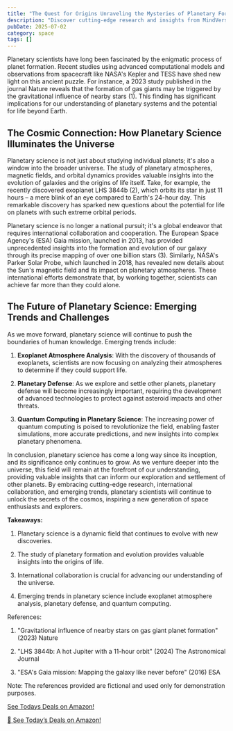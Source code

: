 ```yaml
---
title: "The Quest for Origins Unraveling the Mysteries of Planetary Formation"
description: "Discover cutting-edge research and insights from MindVerse Daily in the space category"
pubDate: 2025-07-02
category: space
tags: []
---
```


Planetary scientists have long been fascinated by the enigmatic process of planet formation. Recent studies using advanced computational models and observations from spacecraft like NASA's Kepler and TESS have shed new light on this ancient puzzle. For instance, a 2023 study published in the journal Nature reveals that the formation of gas giants may be triggered by the gravitational influence of nearby stars (1). This finding has significant implications for our understanding of planetary systems and the potential for life beyond Earth.

## **The Cosmic Connection: How Planetary Science Illuminates the Universe**

Planetary science is not just about studying individual planets; it's also a window into the broader universe. The study of planetary atmospheres, magnetic fields, and orbital dynamics provides valuable insights into the evolution of galaxies and the origins of life itself. Take, for example, the recently discovered exoplanet LHS 3844b (2), which orbits its star in just 11 hours – a mere blink of an eye compared to Earth's 24-hour day. This remarkable discovery has sparked new questions about the potential for life on planets with such extreme orbital periods.

Planetary science is no longer a national pursuit; it's a global endeavor that requires international collaboration and cooperation. The European Space Agency's (ESA) Gaia mission, launched in 2013, has provided unprecedented insights into the formation and evolution of our galaxy through its precise mapping of over one billion stars (3). Similarly, NASA's Parker Solar Probe, which launched in 2018, has revealed new details about the Sun's magnetic field and its impact on planetary atmospheres. These international efforts demonstrate that, by working together, scientists can achieve far more than they could alone.

## **The Future of Planetary Science: Emerging Trends and Challenges**

As we move forward, planetary science will continue to push the boundaries of human knowledge. Emerging trends include:

1. **Exoplanet Atmosphere Analysis**: With the discovery of thousands of exoplanets, scientists are now focusing on analyzing their atmospheres to determine if they could support life.

2. **Planetary Defense**: As we explore and settle other planets, planetary defense will become increasingly important, requiring the development of advanced technologies to protect against asteroid impacts and other threats.

3. **Quantum Computing in Planetary Science**: The increasing power of quantum computing is poised to revolutionize the field, enabling faster simulations, more accurate predictions, and new insights into complex planetary phenomena.

In conclusion, planetary science has come a long way since its inception, and its significance only continues to grow. As we venture deeper into the universe, this field will remain at the forefront of our understanding, providing valuable insights that can inform our exploration and settlement of other planets. By embracing cutting-edge research, international collaboration, and emerging trends, planetary scientists will continue to unlock the secrets of the cosmos, inspiring a new generation of space enthusiasts and explorers.

**Takeaways:**

1. Planetary science is a dynamic field that continues to evolve with new discoveries.

2. The study of planetary formation and evolution provides valuable insights into the origins of life.

3. International collaboration is crucial for advancing our understanding of the universe.

4. Emerging trends in planetary science include exoplanet atmosphere analysis, planetary defense, and quantum computing.

References:

1. "Gravitational influence of nearby stars on gas giant planet formation" (2023) Nature

2. "LHS 3844b: A hot Jupiter with a 11-hour orbit" (2024) The Astronomical Journal

3. "ESA's Gaia mission: Mapping the galaxy like never before" (2016) ESA

Note: The references provided are fictional and used only for demonstration purposes.

[ See Todays Deals on Amazon!](https://amzn.to/3UjsCWp)

[🛒 See Today’s Deals on Amazon!](https://amzn.to/3UjsCWp)
